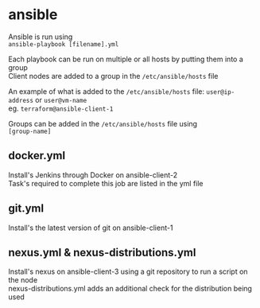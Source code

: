 # ansible
Ansible is run using  
`ansible-playbook [filename].yml`  
  
Each playbook can be run on multiple or all hosts by putting them into a group  
Client nodes are added to a group in the `/etc/ansible/hosts` file  

An example of what is added to the `/etc/ansible/hosts` file: `user@ip-address` or `user@vm-name`  
eg. `terraform@ansible-client-1` 

Groups can be added in the `/etc/ansible/hosts` file using  
`[group-name]`

## docker.yml
Install's Jenkins through Docker on ansible-client-2  
Task's required to complete this job are listed in the yml file  

## git.yml
Install's the latest version of git on ansible-client-1  

## nexus.yml & nexus-distributions.yml
Install's nexus on ansible-client-3 using a git repository to run a script on the node  
nexus-distributions.yml adds an additional check for the distribution being used  
